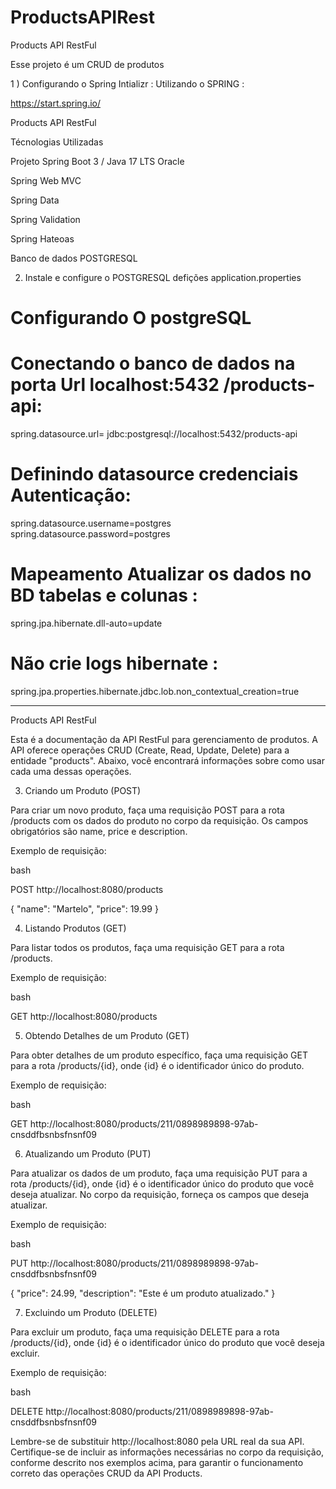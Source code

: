 # ProductsAPIRest

Products API RestFul 

Esse projeto é um CRUD de produtos 

1 ) Configurando o Spring Intializr :
Utilizando o SPRING : 

https://start.spring.io/ 

Products API RestFul

Técnologias Utilizadas 

Projeto Spring Boot 3  /  Java 17 LTS Oracle 

Spring Web MVC

Spring Data 

Spring Validation 

Spring Hateoas 

Banco de dados POSTGRESQL 


2) Instale e configure o POSTGRESQL defições application.properties

# Configurando O postgreSQL 

# Conectando o banco de dados na porta Url  localhost:5432 /products-api:
spring.datasource.url= jdbc:postgresql://localhost:5432/products-api

# Definindo datasource credenciais Autenticação:
spring.datasource.username=postgres
spring.datasource.password=postgres

# Mapeamento Atualizar os dados no BD tabelas e colunas :
spring.jpa.hibernate.dll-auto=update

# Não crie logs hibernate  :
spring.jpa.properties.hibernate.jdbc.lob.non_contextual_creation=true

--------------------------------------------------------------------------------------------------------------------------------------------------------------------------------

Products API RestFul

Esta é a documentação da API RestFul para gerenciamento de produtos. A API oferece operações CRUD (Create, Read, Update, Delete) para a entidade "products". 
Abaixo, você encontrará informações sobre como usar cada uma dessas operações.

3) Criando um Produto (POST)

Para criar um novo produto, faça uma requisição POST para a rota /products com os dados do produto no corpo da requisição. Os campos obrigatórios são name, price e description.

Exemplo de requisição:

bash

POST http://localhost:8080/products

{
  "name": "Martelo",
  "price": 19.99
}

4) Listando Produtos (GET)

Para listar todos os produtos, faça uma requisição GET para a rota /products.

Exemplo de requisição:

bash

GET http://localhost:8080/products

5) Obtendo Detalhes de um Produto (GET)

Para obter detalhes de um produto específico, faça uma requisição GET para a rota /products/{id}, onde {id} é o identificador único do produto.

Exemplo de requisição:

bash

GET http://localhost:8080/products/211/0898989898-97ab-cnsddfbsnbsfnsnf09

6) Atualizando um Produto (PUT)

Para atualizar os dados de um produto, faça uma requisição PUT para a rota /products/{id}, onde {id} é o identificador único do produto que você deseja atualizar. No corpo da requisição, forneça os campos que deseja atualizar.

Exemplo de requisição:

bash

PUT http://localhost:8080/products/211/0898989898-97ab-cnsddfbsnbsfnsnf09

{
  "price": 24.99,
  "description": "Este é um produto atualizado."
}

7) Excluindo um Produto (DELETE)

Para excluir um produto, faça uma requisição DELETE para a rota /products/{id}, onde {id} é o identificador único do produto que você deseja excluir.

Exemplo de requisição:

bash

DELETE http://localhost:8080/products/211/0898989898-97ab-cnsddfbsnbsfnsnf09

Lembre-se de substituir http://localhost:8080 pela URL real da sua API. Certifique-se de incluir as informações necessárias no corpo da requisição, conforme descrito nos exemplos acima, para garantir o funcionamento correto das operações CRUD da API Products.

